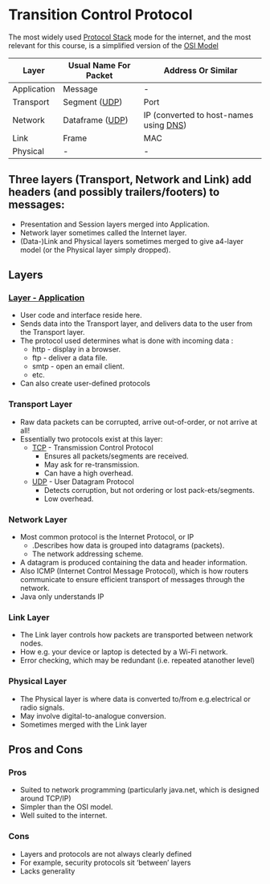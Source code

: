 # Transition Control Protocol
The most widely used [Protocol Stack](Protocol%20Stack.md) mode for the internet, and the most relevant for this course, is a simplified version of the [OSI Model](OSI%20Model.md)

| Layer       | Usual Name For Packet     | Address Or Similar                               |
| ----------- | ------------------------- | ------------------------------------------------ |
| Application | Message                   | -                                                |
| Transport   | Segment ([UDP](UDP.md))   | Port                                             |
| Network     | Dataframe ([UDP](UDP.md)) | IP (converted to host-names using [DNS](DNS.md)) |
| Link        | Frame                     | MAC                                              |
| Physical    | -                         | -                                                |
Three layers (Transport, Network and Link) add headers (and possibly trailers/footers) to messages:
- 


- Presentation and Session layers merged into Application.
- Network layer sometimes called the Internet layer.
- (Data-)Link and Physical layers sometimes merged to give a4-layer model (or the Physical layer simply dropped).
## Layers
### [Layer - Application](Layer%20-%20Application.md)
- User code and interface reside here.
- Sends data into the Transport layer, and delivers data to the user from the Transport layer.
- The protocol used determines what is done with incoming data :
	- http - display in a browser.
	- ftp - deliver a data file.
	- smtp - open an email client.
	- etc.
- Can also create user-defined protocols
### Transport Layer
- Raw data packets can be corrupted, arrive out-of-order, or not arrive at all!
- Essentially two protocols exist at this layer:
	- [TCP](TCP.md)  - Transmission Control Protocol
		- Ensures all packets/segments are received.
		- May ask for re-transmission.
		- Can have a high overhead.
	- [UDP](UDP.md) - User Datagram Protocol
		- Detects corruption, but not ordering or lost pack-ets/segments.
		- Low overhead.
### Network Layer
- Most common protocol is the Internet Protocol, or IP
	- .Describes how data is grouped into datagrams (packets).
	- The network addressing scheme.
- A datagram is produced containing the data and header information.
- Also ICMP (Internet Control Message Protocol), which is how routers communicate to ensure efficient transport of messages through the network.
- Java only understands IP
### Link Layer
- The Link layer controls how packets are transported between network nodes.
- How e.g. your device or laptop is detected by a Wi-Fi network.
- Error checking, which may be redundant (i.e. repeated atanother level)
### Physical Layer
- The Physical layer is where data is converted to/from e.g.electrical or radio signals.
- May involve digital-to-analogue conversion.
- Sometimes merged with the Link layer
## Pros and Cons
### Pros
- Suited to network programming (particularly java.net, which is designed around TCP/IP)
- Simpler than the OSI model.
- Well suited to the internet.
### Cons
- Layers and protocols are not always clearly defined
- For example, security protocols sit ‘between’ layers
- Lacks generality
